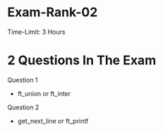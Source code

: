 # Exam-Rank-02
Time-Limit: 3 Hours

# 2 Questions In The Exam

Question 1

- ft_union or ft_inter

Question 2

- get_next_line or ft_printf
